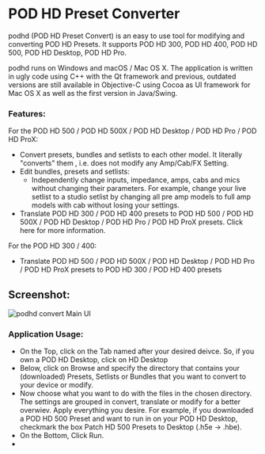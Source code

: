 # POD HD Preset Converter

podhd (POD HD Preset Convert) is an easy to use tool for modifying and converting POD HD Presets. It supports POD HD 300, POD HD 400, POD HD 500, POD HD Desktop, POD HD Pro.

podhd runs on Windows and macOS / Mac OS X. The application is written in ugly code using C++ with the Qt framework and previous, outdated versions are still available in Objective-C using Cocoa as UI framework for Mac OS X as well as the first version in Java/Swing.

### Features: ###
For the POD HD 500 / POD HD 500X / POD HD Desktop / POD HD Pro / POD HD ProX:
  * Convert presets, bundles and setlists to each other model. It literally "converts" them , i.e. does not modify any Amp/Cab/FX Setting.
  * Edit bundles, presets and setlists:
    * Independently change inputs, impedance, amps, cabs and mics without changing their parameters. For example, change your live setlist to a studio setlist by changing all pre amp models to full amp models with cab without losing your settings.
  * Translate POD HD 300 / POD HD 400 presets to POD HD 500 / POD HD 500X / POD HD Desktop / POD HD Pro / POD HD ProX presets. Click here for more information.

For the POD HD 300 / 400:
  * Translate POD HD 500 / POD HD 500X / POD HD Desktop / POD HD Pro / POD HD ProX presets to POD HD 300 / POD HD 400 presets

## Screenshot:
![podhd convert Main UI](http://www.jzab.de/sites/default/files/images/podhd_convert_qt_mac.png?raw=true "Pod HD Convert Main UI")

### Application Usage: ###

* On the Top, click on the Tab named after your desired deivce. So, if you own a POD HD Desktop, click on HD Desktop
* Below, click on Browse and specify the directory that contains your (downloaded) Presets, Setlists or Bundles that you want to convert to your device or modify.
* Now choose what you want to do with the files in the chosen directory. The settings are grouped in convert, translate or modify for a better overwiev. Apply everything you desire. For example, if you downloaded a POD HD 500 Preset and want to run in on your POD HD Desktop, checkmark the box Patch HD 500 Presets to Desktop (.h5e -> .hbe).
* On the Bottom, Click Run.
*
